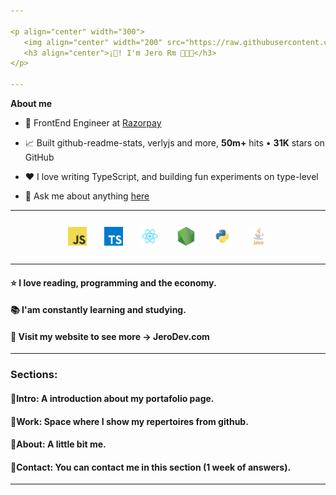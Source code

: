 ```yaml
---

<p align="center" width="300">
   <img align="center" width="200" src="https://raw.githubusercontent.com/TheHakoDrako/TheHakoDrako/main/Images/me.png" />
   <h3 align="center">¡👋! I'm Jero Rm 👨🏻‍💻</h3>
</p>

---
```


**About me**

- 💼 FrontEnd Engineer at [Razorpay](http://razorpay.com/)

- 📈 Built github-readme-stats, verlyjs and more, **50m+** hits • **31K** stars on GitHub

- ❤️ I love writing TypeScript, and building fun experiments on type-level

- 💬 Ask me about anything [here](https://github.com/anuraghazra/anuraghazra/issues)

---

<p align="center">
  <code><img height="30" alt="javascript" HSPACE="12" VSPACE="12" src="https://raw.githubusercontent.com/github/explore/80688e429a7d4ef2fca1e82350fe8e3517d3494d/topics/javascript/javascript.png"></code>
  <code><img height="30" alt="typescript" HSPACE="12" VSPACE="12" src="https://raw.githubusercontent.com/github/explore/80688e429a7d4ef2fca1e82350fe8e3517d3494d/topics/typescript/typescript.png"></code>
  <code><img height="30" alt="react" HSPACE="12" VSPACE="12" src="https://raw.githubusercontent.com/github/explore/80688e429a7d4ef2fca1e82350fe8e3517d3494d/topics/react/react.png"></code>
  <code><img height="30" alt="nodejs" HSPACE="12" VSPACE="12" src="https://raw.githubusercontent.com/github/explore/80688e429a7d4ef2fca1e82350fe8e3517d3494d/topics/nodejs/nodejs.png"></code>
  <code><img height="30" alt="python" HSPACE="12" VSPACE="12" src="https://raw.githubusercontent.com/github/explore/80688e429a7d4ef2fca1e82350fe8e3517d3494d/topics/python/python.png"></code>
  <code><img height="30" alt="java" HSPACE="12" VSPACE="12" src="https://raw.githubusercontent.com/github/explore/80688e429a7d4ef2fca1e82350fe8e3517d3494d/topics/java/java.png"></code>
</p>
  
---
#### ⭐ I love reading, programming and the economy.
#### 📚 I'am constantly learning and studying.
#### 📃 Visit my website to see more -> JeroDev.com

---
### Sections:
#### 🔹Intro: A introduction about my portafolio page.
#### 🔹Work: Space where I show my repertoires from github.
#### 🔹About: A little bit me.
#### 🔹Contact: You can contact me in this section (1 week of answers).

---
